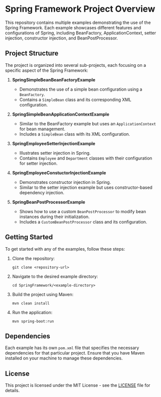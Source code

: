 # Spring Framework Project Overview

This repository contains multiple examples demonstrating the use of the Spring Framework. Each example showcases different features and configurations of Spring, including BeanFactory, ApplicationContext, setter injection, constructor injection, and BeanPostProcessor.

## Project Structure

The project is organized into several sub-projects, each focusing on a specific aspect of the Spring Framework:

1. **SpringSimpleBeanBeanFactoryExample**
   - Demonstrates the use of a simple bean configuration using a `BeanFactory`.
   - Contains a `SimpleBean` class and its corresponding XML configuration.

2. **SpringSimpleBeanApplicationContextExample**
   - Similar to the BeanFactory example but uses an `ApplicationContext` for bean management.
   - Includes a `SimpleBean` class with its XML configuration.

3. **SpringEmployeeSetterInjectionExample**
   - Illustrates setter injection in Spring.
   - Contains `Employee` and `Department` classes with their configuration for setter injection.

4. **SpringEmployeeConstuctorInjectionExample**
   - Demonstrates constructor injection in Spring.
   - Similar to the setter injection example but uses constructor-based dependency injection.

5. **SpringBeanPostProcessorExample**
   - Shows how to use a custom `BeanPostProcessor` to modify bean instances during their initialization.
   - Includes a `CustomBeanPostProcessor` class and its configuration.

## Getting Started

To get started with any of the examples, follow these steps:

1. Clone the repository:
   ```
   git clone <repository-url>
   ```

2. Navigate to the desired example directory:
   ```
   cd SpringFramework/<example-directory>
   ```

3. Build the project using Maven:
   ```
   mvn clean install
   ```

4. Run the application:
   ```
   mvn spring-boot:run
   ```

## Dependencies

Each example has its own `pom.xml` file that specifies the necessary dependencies for that particular project. Ensure that you have Maven installed on your machine to manage these dependencies.

## License

This project is licensed under the MIT License - see the [LICENSE](LICENSE) file for details.